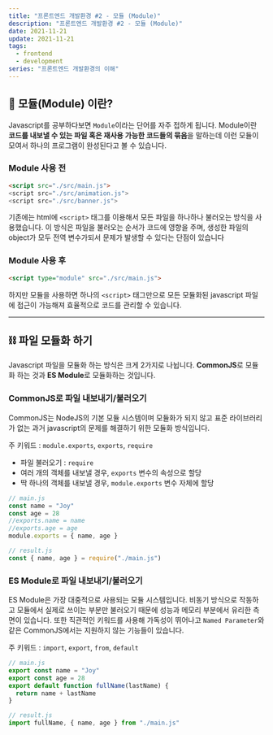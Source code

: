 ```yaml
---
title: "프론트엔드 개발환경 #2 - 모듈 (Module)"
description: "프론트엔드 개발환경 #2 - 모듈 (Module)"
date: 2021-11-21
update: 2021-11-21
tags:
  - frontend
  - development
series: "프론트엔드 개발환경의 이해"
---
```


## 🧐 모듈(Module) 이란?

Javascript를 공부하다보면 `Module`이라는 단어를 자주 접하게 됩니다.
Module이란 **코드를 내보낼 수 있는 파일 혹은 재사용 가능한 코드들의 묶음**을 말하는데
이런 모듈이 모여서 하나의 프로그램이 완성된다고 볼 수 있습니다.
<br />

### Module 사용 전

```html
<script src="./src/main.js">
<script src="./src/animation.js">
<script src="./src/banner.js">
```

기존에는 html에 `<script>` 태그를 이용해서 모든 파일을 하나하나 불러오는 방식을 사용했습니다. 이 방식은 파일을 불러오는 순서가 코드에 영향을 주며, 생성한 파일의 object가 모두 전역 변수가되서 문제가 발생할 수 있다는 단점이 있습니다
<br />

### Module 사용 후

```html
<script type="module" src="./src/main.js">
```

하지만 모듈을 사용하면 하나의 `<script>` 태그만으로 모든 모듈화된 javascript 파일에 접근이 가능해져 효율적으로 코드를 관리할 수 있습니다.

---

## ⛓️ 파일 모듈화 하기

Javascript 파일을 모듈화 하는 방식은 크게 2가지로 나뉩니다. **CommonJS**로 모듈화 하는 것과 **ES Module**로 모듈화하는 것입니다.
<br />

### CommonJS로 파일 내보내기/불러오기

CommonJS는 NodeJS의 기본 모듈 시스템이며 모듈화가 되지 않고 표준 라이브러리가 없는 과거 javascript의 문제를 해결하기 위한 모듈화 방식입니다.

주 키워드 : `module.exports`, `exports`, `require`

- 파일 불러오기 : `require`
- 여러 개의 객체를 내보낼 경우, `exports` 변수의 속성으로 할당
- 딱 하나의 객체를 내보낼 경우, `module.exports` 변수 자체에 할당

```javascript
// main.js
const name = "Joy"
const age = 28
//exports.name = name
//exports.age = age
module.exports = { name, age }

// result.js
const { name, age } = require("./main.js")
```

### ES Module로 파일 내보내기/불러오기

ES Module은 가장 대중적으로 사용되는 모듈 시스템입니다. 비동기 방식으로 작동하고 모듈에서 실제로 쓰이는 부분만 불러오기 때문에 성능과 메모리 부분에서 유리한 측면이 있습니다. 또한 직관적인 키워드를 사용해 가독성이 뛰어나고 `Named Parameter`와 같은 CommonJS에서는 지원하지 않는 기능들이 있습니다.

주 키워드 : `import`, `export`, `from`, `default`

```javascript
// main.js
export const name = "Joy"
export const age = 28
export default function fullName(lastName) {
  return name + lastName
}

// result.js
import fullName, { name, age } from "./main.js"
```
